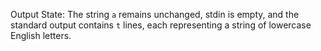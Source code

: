 Output State: The string `a` remains unchanged, stdin is empty, and the standard output contains `t` lines, each representing a string of lowercase English letters.